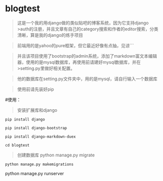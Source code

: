 # blogtest

>这是一个我的用django做的类似贴吧的博客系统，因为它支持django >auth的注册，并且文章有自己的category搜索和作者的editor搜索，分类清晰，算是我的django的练手项目

>前端用的是yahoo的pure框架，但它最近好像有点抽，见谅```

>并且该项目使用了bootstrap的admin系统，添加了markdown富文本编辑器，使用的是mysql数据库，再使用前请建好mysql数据库，并在>setting.py里做好相关配置。

>他的数据库在setting.py文件夹中，用的是mysql，请自行输入一个数据库

>使用前请先装好pip

#使用：

>安装扩展库和django

    pip install django

    pip install django-bootstrap

    pip install django-markdown-duex

    cd blogtest
>创建数据库
    python manage.py migrate

    python manage.py makemigrations

python manage.py runserver


